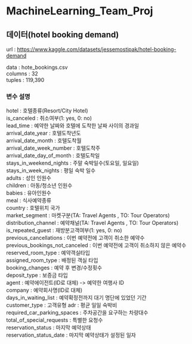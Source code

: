 # MachineLearning_Team_Proj

## 데이터(hotel booking demand)
url : https://www.kaggle.com/datasets/jessemostipak/hotel-booking-demand

data : hote_bookings.csv    
columns : 32    
tuples : 119,390  

### 변수 설명    
hotel : 호텔종류(Resort/City Hotel)  
is_canceled : 취소여부(1: yes, 0: no)  
lead_time : 예약한 날짜와 호텔에 도착한 날짜 사이의 경과일  
arrival_date_year : 호텔도착년도  
arrival_date_month : 호텔도착월  
arrival_date_week_number : 호텔도착주   
arrival_date_day_of_month : 호텔도착일  
stays_in_weekend_nights : 주말 숙박일수(토요일, 일요일)  
stays_in_week_nights : 평일 숙박 일수  
adults : 성인 인원수  
children : 아동/청소년 인원수  
babies : 유아인원수  
meal : 식사예약종류  
country : 호텔위치 국가    
market_segment : 마켓구분(TA: Travel Agents , TO: Tour Operators)  
distribution_channel : 예약채널(TA: Travel Agents , TO: Tour Operators)     
is_repeated_guest : 재방분고객여부(1: yes, 0: no)     
previous_cancellations : 이번 예약전에 고객이 취소한 예약수    
previous_bookings_not_canceled : 이번 예약전에 고객이 취소하지 않은 예약수     
reserved_room_type : 예약객실타입      
assigned_room_type : 배정된 객실 타입     
booking_changes : 예약 후 변경/수정횟수   
deposit_type : 보증금 타입   
agent : 예약에이전트(ID로 대체) -> 예약한 여행사 ID    
company : 예약회사명(ID로 대체)  
days_in_waiting_list : 예약확정전까지 대기 명단에 있었던 기간   
customer_type : 고객유형
adr : 평균 일일 숙박비  
required_car_parking_spaces : 주차공간을 요구하는 차량대수  
total_of_special_requests : 특별한 요청수  
reservation_status : 마지막 예약상태  
reservation_status_date : 마지막 예약상태가 설정된 일자 
